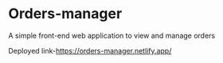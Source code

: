 # Orders-manager
A simple front-end web application to view and manage orders

Deployed link-https://orders-manager.netlify.app/